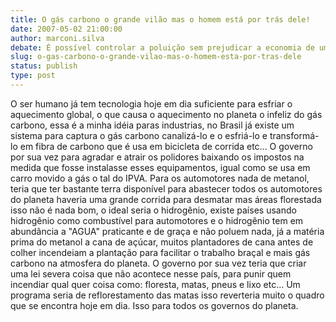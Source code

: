 ```yaml
---
title: O gás carbono o grande vilão mas o homem está por trás dele!
date: 2007-05-02 21:00:00
author: marconi.silva
debate: É possível controlar a poluição sem prejudicar a economia de um país?
slug: o-gas-carbono-o-grande-vilao-mas-o-homem-esta-por-tras-dele
status: publish 
type: post
---
```


  

  

O ser humano já tem tecnologia hoje em dia suficiente para esfriar o aquecimento global, o que causa o aquecimento no planeta o infeliz do gás carbono, essa é a minha idéia paras industrias, no Brasil já existe um sistema para captura o gás carbono canalizá-lo e o esfriá-lo e transformá-lo em fibra de carbono que é usa em bicicleta de corrida etc... O governo por sua vez para agradar e atrair os polidores baixando os impostos na medida que fosse instalasse esses equipamentos, igual como se usa em carro movido a gás o tal do IPVA. Para os automotores nada de metanol, teria que ter bastante terra disponível para abastecer todos os automotores do planeta haveria uma grande corrida para desmatar mas áreas florestada isso não é nada bom, o ideal seria o hidrogênio, existe países usando hidrogênio como combustível para automotores e o hidrogênio tem em abundância a "AGUA" praticante e de graça e não poluem nada, já a matéria prima do metanol a cana de açúcar, muitos plantadores de cana antes de colher incendeiam a plantação para facilitar o trabalho braçal e mais gás carbono na atmosfera do planeta. O governo por sua vez teria que criar uma lei severa coisa que não acontece nesse país, para punir quem incendiar qual quer coisa como: floresta, matas, pneus e lixo etc... Um programa seria de reflorestamento das matas isso reverteria muito o quadro que se encontra hoje em dia. Isso para todos os governos do planeta.
